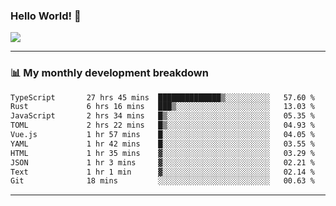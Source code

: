 ### Hello World! 👋

<a>
  <img align="center" src="https://github-readme-stats.vercel.app/api?username=megatunger&count_private=true&include_all_commits=true&bg_color=30,56CCF2,2F80ED&title_color=fff&text_color=fff" />
</a>

------
### 📊 My monthly development breakdown

<!--START_SECTION:waka-->

```txt
TypeScript       27 hrs 45 mins  ██████████████▒░░░░░░░░░░   57.60 %
Rust             6 hrs 16 mins   ███▒░░░░░░░░░░░░░░░░░░░░░   13.03 %
JavaScript       2 hrs 34 mins   █▒░░░░░░░░░░░░░░░░░░░░░░░   05.35 %
TOML             2 hrs 22 mins   █▒░░░░░░░░░░░░░░░░░░░░░░░   04.93 %
Vue.js           1 hr 57 mins    █░░░░░░░░░░░░░░░░░░░░░░░░   04.05 %
YAML             1 hr 42 mins    █░░░░░░░░░░░░░░░░░░░░░░░░   03.55 %
HTML             1 hr 35 mins    ▓░░░░░░░░░░░░░░░░░░░░░░░░   03.29 %
JSON             1 hr 3 mins     ▓░░░░░░░░░░░░░░░░░░░░░░░░   02.21 %
Text             1 hr 1 min      ▓░░░░░░░░░░░░░░░░░░░░░░░░   02.14 %
Git              18 mins         ░░░░░░░░░░░░░░░░░░░░░░░░░   00.63 %
```

<!--END_SECTION:waka-->

------
